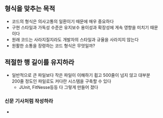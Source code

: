 ## 형식을 맞추는 목적

- 코드의 형식은 의사고통의 일환이기 때문에 매우 중요하다
- 구현 스타일과 가독성 수준은 유지보수 용이성과 확장성에 게속 영향을 미치기 때문이다
- 원래 코드는 사라지질지라도 개발자의 스타일과 규율을 사라지지 않는다
- 원활한 소통을 장령하는 코드 형식은 무엇일까?

## 적절한 행 길이를 유지하라

- 일반적으로 큰 파일보다 작은 파일이 이해하기 휩고 500줄이 넘지 않고 대부분 200줄 정도인 파일로도 커다란 시스템을 구축할 수 있다
    - JUnit, FitNesse등등 다 그렇게 만들어 졌다

### 신문 기사처럼 작성하라
- 